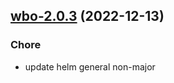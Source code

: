 

## [wbo-2.0.3](https://github.com/truecharts/charts/compare/wbo-2.0.2...wbo-2.0.3) (2022-12-13)

### Chore

- update helm general non-major
  
  